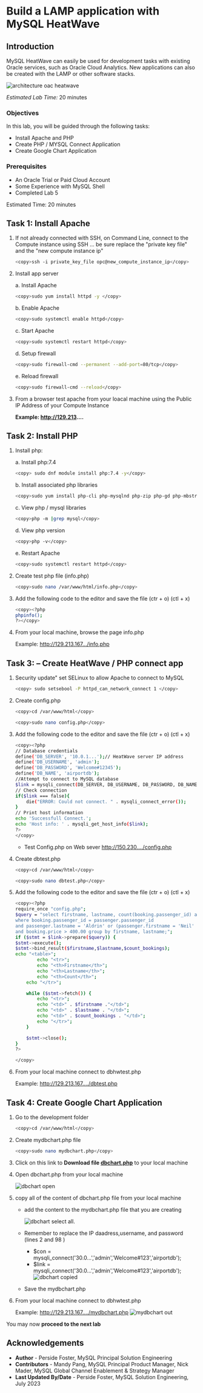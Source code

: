 # Build a LAMP application with MySQL HeatWave  

## Introduction

MySQL HeatWave can easily be used for development tasks with existing Oracle services, such as Oracle Cloud Analytics. New applications can also be created with the LAMP or other software stacks.

![architecture oac heatwave](./images/architecture-oac-heatwave.png "architecture oac heatwave ")

_Estimated Lab Time:_ 20 minutes

### Objectives

In this lab, you will be guided through the following tasks:

- Install Apache and PHP
- Create PHP / MYSQL Connect Application
- Create Google Chart Application

### Prerequisites

- An Oracle Trial or Paid Cloud Account
- Some Experience with MySQL Shell
- Completed Lab 5

Estimated Time: 20 minutes

## Task 1: Install Apache

1. If not already connected with SSH, on Command Line, connect to the Compute instance using SSH ... be sure replace the  "private key file"  and the "new compute instance ip"

     ```bash
    <copy>ssh -i private_key_file opc@new_compute_instance_ip</copy>
     ```

2. Install app server

    a. Install Apache
    
    ```bash
    <copy>sudo yum install httpd -y </copy>
    ```
    b. Enable Apache

    ```bash
    <copy>sudo systemctl enable httpd</copy>
    ```

    c. Start Apache

    ```bash
    <copy>sudo systemctl restart httpd</copy>
    ```

    d. Setup firewall

    ```bash
    <copy>sudo firewall-cmd --permanent --add-port=80/tcp</copy>
    ```
    
    e. Reload firewall

    ```bash
    <copy>sudo firewall-cmd --reload</copy>
    ```

3.	From a browser test apache from your loacal machine using the Public IP Address of your Compute Instance

    **Example: http://129.213....**

## Task 2: Install PHP

1.	Install php:

    a. Install php:7.4

    ```bash
    <copy> sudo dnf module install php:7.4 -y</copy>
    ```
     
    b. Install associated php libraries

    ```bash
    <copy>sudo yum install php-cli php-mysqlnd php-zip php-gd php-mbstring php-xml php-json -y</copy>
    ```

    c. View  php / mysql libraries

    ```bash
    <copy>php -m |grep mysql</copy>
    ```
    d. View php version

    ```bash
    <copy>php -v</copy>
    ```
    e. Restart Apache

    ```bash
    <copy>sudo systemctl restart httpd</copy>
    ```

2. Create test php file (info.php)

    ```bash
    <copy>sudo nano /var/www/html/info.php</copy>
    ```

3. Add the following code to the editor and save the file (ctr + o) (ctl + x)

    ```bash
    <copy><?php
    phpinfo();
    ?></copy>
    ```

4. From your local machine, browse the page info.php

   Example: http://129.213.167.../info.php

## Task 3: – Create HeatWave / PHP connect app

1. Security update"   set SELinux to allow Apache to connect to MySQL

    ```bash
    <copy> sudo setsebool -P httpd_can_network_connect 1 </copy>
    ```

2.	Create config.php

    ```bash
    <copy>cd /var/www/html</copy>
    ```

    ```bash
    <copy>sudo nano config.php</copy>
    ```

3. Add the following code to the editor and save the file (ctr + o) (ctl + x)

    ```bash
    <copy><?php
    // Database credentials
    define('DB_SERVER', '10.0.1...');// HeatWave server IP address
    define('DB_USERNAME', 'admin');
    define('DB_PASSWORD', 'Welcome#12345');
    define('DB_NAME', 'airportdb');
    //Attempt to connect to MySQL database
    $link = mysqli_connect(DB_SERVER, DB_USERNAME, DB_PASSWORD, DB_NAME);
    // Check connection
    if($link === false){
        die("ERROR: Could not connect. " . mysqli_connect_error());
    }
    // Print host information
    echo 'Successfull Connect.';
    echo 'Host info: ' . mysqli_get_host_info($link);
    ?>
    </copy>
    ```

    - Test Config.php on Web sever http://150.230..../config.php

4. Create dbtest.php

    ```bash
    <copy>cd /var/www/html</copy>
    ```

    ```bash
    <copy>sudo nano dbtest.php</copy>
    ```

5. Add the following code to the editor and save the file (ctr + o) (ctl + x)

    ```bash
    <copy><?php
    require_once "config.php";
    $query = "select firstname, lastname, count(booking.passenger_id) as count_bookings from passenger, booking
    where booking.passenger_id = passenger.passenger_id
    and passenger.lastname = 'Aldrin' or (passenger.firstname = 'Neil' and passenger.lastname = 'Armstrong')
    and booking.price > 400.00 group by firstname, lastname;";
    if ($stmt = $link->prepare($query)) {
    $stmt->execute();
    $stmt->bind_result($firstname,$lastname,$count_bookings);
    echo "<table>";
            echo "<tr>";
            echo "<th>Firstname</th>";
            echo "<th>Lastname</th>";
            echo "<th>Count</th>";
        echo "</tr>";

        while ($stmt->fetch()) {
            echo "<tr>";
            echo "<td>" . $firstname ."</td>";
            echo "<td>" . $lastname . "</td>";
            echo "<td>" . $count_bookings . "</td>";
            echo "</tr>";
        }

        $stmt->close();
    }
    ?>

    </copy>
    ```

6. From your local  machine connect to dbhwtest.php

    Example: http://129.213.167..../dbtest.php  

## Task 4: Create Google Chart Application

1. Go to the development folder

    ```bash
    <copy>cd /var/www/html</copy>
    ```

2. Create mydbchart.php file

    ```bash
    <copy>sudo nano mydbchart.php</copy>
    ```

3. Click on this link to **Download file [dbchart.php](files/dbchart.php)**  to your local machine
4. Open dbchart.php from your local machine

    ![dbchart open](./images/dbchart-open.png "dbchart open ")

5. copy all of the content of dbchart.php file from your local machine
    - add the content to the mydbchart.php file that you are  creating

        ![dbchart select all.](./images/dbchart-select-all.png "dbchart select all ")
    - Remember to replace the IP daadress,username, and password (lines 2 and 98 )
        - $con = mysqli_connect('30.0...','admin','Welcome#123','airportdb');
        - $link = mysqli_connect('30.0...','admin','Welcome#123','airportdb');
        ![dbchart copied](./images/dbchart-copied.png "dbchart copied ")
    - Save the mydbchart.php 

6. From your local  machine connect to dbhwtest.php

    Example: http://129.213.167..../mydbchart.php
    ![mydbchart out](./images/mydbchart-out.png "mydbchart out ")

You may now **proceed to the next lab**

## Acknowledgements

- **Author** - Perside Foster, MySQL Principal Solution Engineering
- **Contributors** - Mandy Pang, MySQL Principal Product Manager,  Nick Mader, MySQL Global Channel Enablement & Strategy Manager
- **Last Updated By/Date** - Perside Foster, MySQL Solution Engineering, July 2023